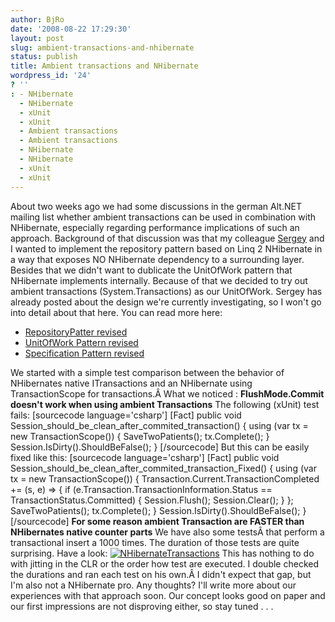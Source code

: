 ```yaml
---
author: BjRo
date: '2008-08-22 17:29:30'
layout: post
slug: ambient-transactions-and-nhibernate
status: publish
title: Ambient transactions and NHibernate
wordpress_id: '24'
? ''
: - NHibernate
  - NHibernate
  - xUnit
  - xUnit
  - Ambient transactions
  - Ambient transactions
  - NHibernate
  - NHibernate
  - xUnit
  - xUnit
---
```


About two weeks ago we had some discussions in the german Alt.NET
mailing list whether ambient transactions can be used in combination
with NHibernate, especially regarding performance implications of such
an approach. Background of that discussion was that my colleague
[Sergey](http://shishkin.org) and I wanted to implement the repository
pattern based on Linq 2 NHibernate in a way that exposes NO NHibernate
dependency to a surrounding layer. Besides that we didn't want to
dublicate the UnitOfWork pattern that NHibernate implements internally.
Because of that we decided to try out ambient transactions
(System.Transactions) as our UnitOfWork. Sergey has already posted about
the design we're currently investigating, so I won't go into detail
about that here. You can read more here:

-   [RepositoryPatter
    revised](http://sergeyshishkin.spaces.live.com/blog/cns!9F19E53BA9C1D63F!263.entry)
-   [UnitOfWork Pattern
    revised](http://sergeyshishkin.spaces.live.com/blog/cns!9F19E53BA9C1D63F!265.entry)
-   [Specification Pattern
    revised](http://sergeyshishkin.spaces.live.com/blog/cns!9F19E53BA9C1D63F!264.entry)

We started with a simple test comparison between the behavior of
NHibernates native ITransactions and an NHibernate using
TransactionScope for transactions.Â What we noticed : **FlushMode.Commit
doesn't work when using ambient Transactions** The following (xUnit)
test fails: [sourcecode language='csharp'] [Fact] public void
Session\_should\_be\_clean\_after\_commited\_transaction() { using (var
tx = new TransactionScope()) { SaveTwoPatients(); tx.Complete(); }
Session.IsDirty().ShouldBeFalse(); } [/sourcecode] But this can be
easily fixed like this: [sourcecode language='csharp'] [Fact] public
void Session\_should\_be\_clean\_after\_commited\_transaction\_Fixed() {
using (var tx = new TransactionScope()) {
Transaction.Current.TransactionCompleted += (s, e) =\> { if
(e.Transaction.TransactionInformation.Status ==
TransactionStatus.Committed) { Session.Flush(); Session.Clear(); } };
SaveTwoPatients(); tx.Complete(); } Session.IsDirty().ShouldBeFalse(); }
[/sourcecode] **For some reason ambient Transaction are FASTER than
NHibernates native counter parts** We have also some testsÂ that perform
a transactional insert a 1000 times. The duration of those tests are
quite surprising. Have a look:
[![NHibernateTransactions](http://www.bjoernrochel.de/wp-content/uploads/2008/08/nhibernatetransactions.png)](http://www.bjoernrochel.de/wp-content/uploads/2008/08/nhibernatetransactions.png "NHibernateTransactions")
This has nothing to do with jitting in the CLR or the order how test are
executed. I double checked the durations and ran each test on his own.Â
I didn't expect that gap, but I'm also not a NHibernate pro. Any
thoughts? I'll write more about our experiences with that approach soon.
Our concept looks good on paper and our first impressions are not
disproving either, so stay tuned . . .
